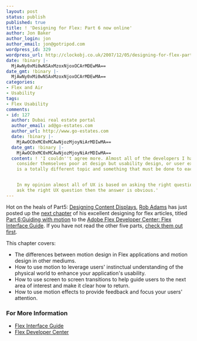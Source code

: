 ```yaml
---
layout: post
status: publish
published: true
title: ! 'Designing for Flex: Part 6 now online'
author: Jon Baker
author_login: jon
author_email: jon@gotripod.com
wordpress_id: 329
wordpress_url: http://clockobj.co.uk/2007/12/05/designing-for-flex-part-6-now-online/
date: !binary |-
  MjAwNy0xMi0wNSAxMzoxNjoxOCArMDEwMA==
date_gmt: !binary |-
  MjAwNy0xMi0wNSAxMzoxNjoxOCArMDEwMA==
categories:
- Flex and Air
- Usability
tags:
- Flex Usability
comments:
- id: 127
  author: Dubai real estate portal
  author_email: ad@go-estates.com
  author_url: http://www.go-estates.com
  date: !binary |-
    MjAwOC0xMC0xMCAwNjozMjoyNiArMDIwMA==
  date_gmt: !binary |-
    MjAwOC0xMC0xMCAwNjozMjoyNiArMDIwMA==
  content: ! 'I couldn''t agree more. Almost all of the developers I have know would
    consider themselves poor at design but usability design, or user experience (UX),
    is a totally different topic and something that must be done to each project.


    In my opinion almost all of UX is based on asking the right questions. When you
    ask the right UX question then the answer is obvious.'
---
```

<p>Hot on the heals of Part5:  <a href="http://www.adobe.com/devnet/flex/articles/fig_pt5.html">Designing Content Displays</a>, <a href="http://usereccentric.com/">Rob Adams</a> has just posted up the <a href="http://www.adobe.com/devnet/flex/articles/fig_pt6.html">next chapter</a> of his excellent designing for flex articles, titled <a href="http://www.adobe.com/devnet/flex/articles/fig_pt6.html">Part 6:Guiding with motion</a> to the <a href="http://www.adobe.com/devnet/flex/?navID=fig">Adobe Flex Developer Center: Flex Interface Guide</a>. If you have not read the other five parts, <a href="http://www.adobe.com/devnet/flex/?navID=fig">check them out first</a>.</p>
<p>This chapter covers:</p>
<ul>
<li>The differences 		      between motion design in Flex applications and motion design in other mediums.</li>
<li>How to use motion 		      to leverage users' instinctual understanding of the 	        physical world to enhance your application's usability.</li>
<li>How to use screen 		      to screen transitions to help guide users to the next area of interest and make 	        it clear how to return.</li>
<li>How to use motion 	          effects to provide feedback and focus your users' attention.</li>
</ul>
<h3>For More Information</h3>
<ul>
<li> <a href="http://www.adobe.com/devnet/flex/?navID=fig">Flex Interface Guide</a></li>
<li><a href="http://www.adobe.com/devnet/flex/">Flex Developer Center</a></li>
</ul>
